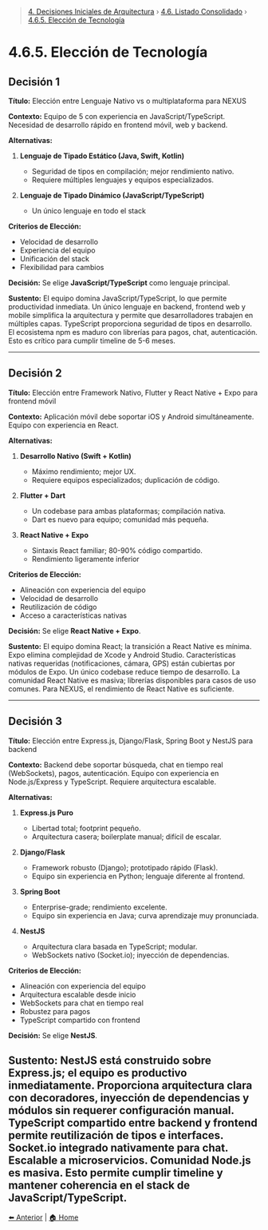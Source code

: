 > [4. Decisiones Iniciales de Arquitectura](../../4.md) › [4.6. Listado Consolidado](../4.6.md) › [4.6.5. Elección de Tecnología](4.6.5.md)

# 4.6.5. Elección de Tecnología

## Decisión 1

**Título:**
Elección entre Lenguaje Nativo vs o multiplataforma para NEXUS

**Contexto:**
Equipo de 5 con experiencia en JavaScript/TypeScript. Necesidad de desarrollo rápido en frontend móvil, web y backend.

**Alternativas:**

1. **Lenguaje de Tipado Estático (Java, Swift, Kotlin)**
   - Seguridad de tipos en compilación; mejor rendimiento nativo.
   - Requiere múltiples lenguajes y equipos especializados.

2. **Lenguaje de Tipado Dinámico (JavaScript/TypeScript)**
   - Un único lenguaje en todo el stack

**Criterios de Elección:**
- Velocidad de desarrollo
- Experiencia del equipo
- Unificación del stack
- Flexibilidad para cambios

**Decisión:**
Se elige **JavaScript/TypeScript** como lenguaje principal.

**Sustento:**
El equipo domina JavaScript/TypeScript, lo que permite productividad inmediata. Un único lenguaje en backend, frontend web y mobile simplifica la arquitectura y permite que desarrolladores trabajen en múltiples capas. TypeScript proporciona seguridad de tipos en desarrollo. El ecosistema npm es maduro con librerías para pagos, chat, autenticación. Esto es crítico para cumplir timeline de 5-6 meses.

---

## Decisión 2

**Título:**
Elección entre Framework Nativo, Flutter y React Native + Expo para frontend móvil

**Contexto:**
Aplicación móvil debe soportar iOS y Android simultáneamente. Equipo con experiencia en React. 

**Alternativas:**

1. **Desarrollo Nativo (Swift + Kotlin)**
   - Máximo rendimiento; mejor UX.
   - Requiere equipos especializados; duplicación de código.

2. **Flutter + Dart**
   - Un codebase para ambas plataformas; compilación nativa.
   - Dart es nuevo para equipo; comunidad más pequeña.

3. **React Native + Expo**
   - Sintaxis React familiar; 80-90% código compartido.
   - Rendimiento ligeramente inferior

**Criterios de Elección:**
- Alineación con experiencia del equipo
- Velocidad de desarrollo
- Reutilización de código
- Acceso a características nativas

**Decisión:**
Se elige **React Native + Expo**.

**Sustento:**
El equipo domina React; la transición a React Native es mínima. Expo elimina complejidad de Xcode y Android Studio. Características nativas requeridas (notificaciones, cámara, GPS) están cubiertas por módulos de Expo. Un único codebase reduce tiempo de desarrollo. La comunidad React Native es masiva; librerías disponibles para casos de uso comunes. Para NEXUS, el rendimiento de React Native es suficiente.

---
## Decisión 3

**Título:**
Elección entre Express.js, Django/Flask, Spring Boot y NestJS para backend

**Contexto:**
Backend debe soportar búsqueda, chat en tiempo real (WebSockets), pagos, autenticación. Equipo con experiencia en Node.js/Express y TypeScript. Requiere arquitectura escalable.

**Alternativas:**

1. **Express.js Puro**
   - Libertad total; footprint pequeño.
   - Arquitectura casera; boilerplate manual; difícil de escalar.

2. **Django/Flask**
   - Framework robusto (Django); prototipado rápido (Flask).
   - Equipo sin experiencia en Python; lenguaje diferente al frontend.

3. **Spring Boot**
   - Enterprise-grade; rendimiento excelente.
   - Equipo sin experiencia en Java; curva aprendizaje muy pronunciada.

4. **NestJS**
   - Arquitectura clara basada en TypeScript; modular.
   - WebSockets nativo (Socket.io); inyección de dependencias.

**Criterios de Elección:**
- Alineación con experiencia del equipo
- Arquitectura escalable desde inicio
- WebSockets para chat en tiempo real
- Robustez para pagos
- TypeScript compartido con frontend

**Decisión:**
Se elige **NestJS**.

**Sustento:**
NestJS está construido sobre Express.js; el equipo es productivo inmediatamente. Proporciona arquitectura clara con decoradores, inyección de dependencias y módulos sin requerer configuración manual. TypeScript compartido entre backend y frontend permite reutilización de tipos e interfaces. Socket.io integrado nativamente para chat. Escalable a microservicios. Comunidad Node.js es masiva. Esto permite cumplir timeline y mantener coherencia en el stack de JavaScript/TypeScript.
---

[⬅️ Anterior](../4.6.4/4.6.4.md) | [🏠 Home](../../../README.md)